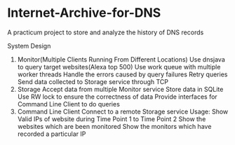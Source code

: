 # Internet-Archive-for-DNS
A practicum project to store and analyze the history of DNS records

System Design
  1. Monitor(Multiple  Clients Running From Different Locations)
       Use dnsjava to query target websites(Alexa top 500)
       Use work queue with multiple worker threads
       Handle the errors caused by query failures
       Retry queries
       Send data collected to Storage service through TCP
  2. Storage
       Accept data from multiple Monitor service
       Store data in SQLite
       Use RW lock to ensure the correctness of data
       Provide interfaces for Command Line Client to do queries
  3. Command Line Client
       Connect to a remote Storage service
       Usage: 
             Show Valid IPs of website during Time Point 1 to Time Point 2
             Show the websites which are been monitored
             Show the monitors which have recorded a particular IP
